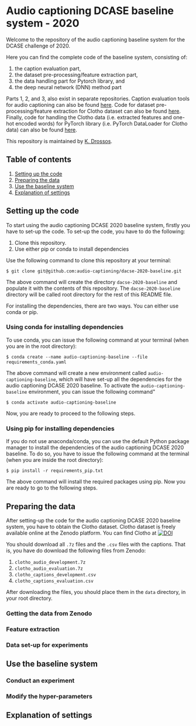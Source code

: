 # Audio captioning DCASE baseline system - 2020

Welcome to the repository of the audio captioning baseline system
for the DCASE challenge of 2020. 

Here you can find the complete code of the baseline system, consisting
of:  

  1. the caption evaluation part,
  2. the dataset pre-processing/feature extraction part,
  3. the data handling part for Pytorch library, and
  4. the deep neural network (DNN) method part
  
Parts 1, 2, and 3, also exist in separate repositories. Caption evaluation
tools for audio captioning can also be found
[here](https://github.com/audio-captioning/caption-evaluation-tools). 
Code for dataset pre-processing/feature extraction for Clotho dataset can
also be found [here](https://github.com/audio-captioning/clotho-dataloader).
Finally, code for handling the Clotho data (i.e. extracted features and 
one-hot encoded words) for PyTorch library (i.e. PyTorch DataLoader for
Clotho data) can also be found
[here](https://github.com/audio-captioning/clotho-dataloader).  

This repository is maintained by [K. Drossos](https://github.com/dr-costas). 


## Table of contents

  1. [Setting up the code](#setting-up-the-code)
  2. [Preparing the data](#preparing-the-data)
  3. [Use the baseline system](#use-the-baseline-system)
  5. [Explanation of settings](#explanation-of-settings)
  
## Setting up the code

To start using the audio captioning DCASE 2020 baseline system, firstly you
have to set-up the code. To set-up the code, you have to do the following: 

  1. Clone this repository.
  2. Use either pip or conda to install dependencies
  
Use the following command to clone this repository at your terminal:

````shell script
$ git clone git@github.com:audio-captioning/dacse-2020-baseline.git
````

The above command will create the directory `dacse-2020-baseline` and populate
it with the contents of this repository. The `dacse-2020-baseline` directory 
will be called root directory for the rest of this README file. 
  
For installing the dependencies, there are two ways. You can either use conda or
pip. 

### Using conda for installing dependencies

To use conda, you can issue the following command at your terminal (when you are 
in the root directory):

````shell script
$ conda create --name audio-captioning-baseline --file requirements_conda.yaml
````  

The above command will create a new environment called `audio-captioning-baseline`, which 
will have set-up all the dependencies for the audio captioning DCASE 2020 baseline.  To 
activate the `audio-captioning-baseline` environment, you can issue the following command"

````shell script
$ conda activate audio-captioning-baseline
```` 

Now, you are ready to proceed to the following steps. 

### Using pip for installing dependencies

If you do not use anaconda/conda, you can use the default Python package manager to install
the dependencies of the audio captioning DCASE 2020 baseline. To do so, you have to issue
the following command at the terminal (when you are inside the root directory): 

````shell script
$ pip install -r requirements_pip.txt
````

The above command will install the required packages using pip. Now you are ready to go
to the following steps. 

## Preparing the data

After setting-up the code for the audio captioning DCASE 2020 baseline system, you have to
obtain the Clotho dataset. Clotho dataset is freely available online at the Zenodo platform. 
You can find Clotho at
[![DOI](https://zenodo.org/badge/DOI/10.5281/zenodo.3490684.svg)](https://doi.org/10.5281/zenodo.3490684)
 
You should download all `.7z` files and the `.csv` files with the captions. That is, you have
do download the following files from Zenodo: 

  1. `clotho_audio_development.7z`  
  2. `clotho_audio_evaluation.7z`  
  3. `clotho_captions_development.csv`  
  4. `clotho_captions_evaluation.csv`
  
After downloading the files, you should place them in the `data` directory, in your root directory.   


### Getting the data from Zenodo

### Feature extraction

### Data set-up for experiments

## Use the baseline system

### Conduct an experiment

### Modify the hyper-parameters

## Explanation of settings 
